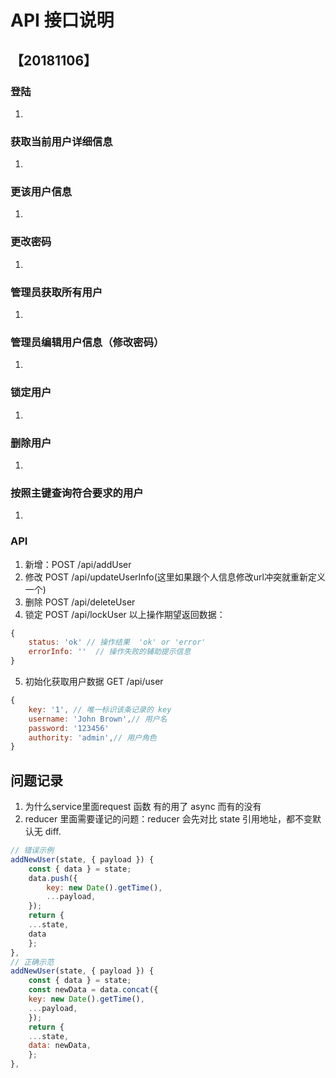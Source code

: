 # API 接口说明

## 【20181106】

### 登陆

1. 

### 获取当前用户详细信息

1. 

### 更该用户信息

1. 

### 更改密码

1. 

### 管理员获取所有用户

1. 

### 管理员编辑用户信息（修改密码）
1. 

### 锁定用户

1. 

### 删除用户

1. 

### 按照主键查询符合要求的用户

1. 


### API

1. 新增：POST /api/addUser
2. 修改  POST /api/updateUserInfo(这里如果跟个人信息修改url冲突就重新定义一个)
3. 删除  POST /api/deleteUser
4. 锁定  POST /api/lockUser
以上操作期望返回数据：
```js
{
    status: 'ok' // 操作结果  'ok' or 'error'
    errorInfo: ''  // 操作失败的辅助提示信息
}
```
5. 初始化获取用户数据 GET  /api/user
```js
{
    key: '1', // 唯一标识该条记录的 key
    username: 'John Brown',// 用户名
    password: '123456'
    authority: 'admin',// 用户角色 
}
```

## 问题记录

1. 为什么service里面request 函数 有的用了 async 而有的没有
2. reducer 里面需要谨记的问题：reducer 会先对比 state 引用地址，都不变默认无 diff.
```js
// 错误示例
addNewUser(state, { payload }) {
    const { data } = state;
    data.push({
        key: new Date().getTime(),
        ...payload,
    });
    return {
    ...state,
    data
    };
},
// 正确示范
addNewUser(state, { payload }) {
    const { data } = state;
    const newData = data.concat({
    key: new Date().getTime(),
    ...payload,
    });
    return {
    ...state,
    data: newData,
    };
},
```